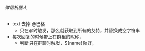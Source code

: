 ###### 微信机器人

* text 去掉 @巴格
  * 只在@时触发，那么就获取到所有的艾特，并替换成空字符串
* 每次回复的时候带上在群里的昵称，
  * 判断只在群聊时触发，${name}你好，

